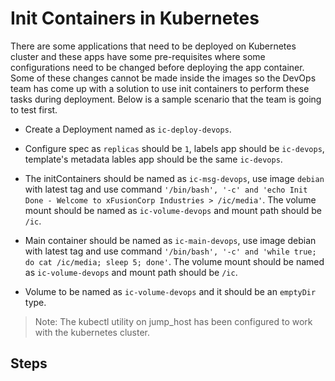 # Init Containers in Kubernetes

There are some applications that need to be deployed on Kubernetes cluster and these apps have some pre-requisites where some configurations need to be changed before deploying the app container. Some of these changes cannot be made inside the images so the DevOps team has come up with a solution to use init containers to perform these tasks during deployment. Below is a sample scenario that the team is going to test first.

- Create a Deployment named as `ic-deploy-devops`.

- Configure spec as `replicas` should be `1`, labels app should be `ic-devops`, template's metadata lables app should be the same `ic-devops`.

- The initContainers should be named as `ic-msg-devops`, use image `debian` with latest tag and use command `'/bin/bash', '-c' and 'echo Init Done - Welcome to xFusionCorp Industries > /ic/media'`. The volume mount should be named as `ic-volume-devops` and mount path should be `/ic`.

- Main container should be named as `ic-main-devops`, use image debian with latest tag and use command `'/bin/bash', '-c' and 'while true; do cat /ic/media; sleep 5; done'`. The volume mount should be named as `ic-volume-devops` and mount path should be `/ic`.

- Volume to be named as `ic-volume-devops` and it should be an `emptyDir` type.

> Note: The kubectl utility on jump_host has been configured to work with the kubernetes cluster.

## Steps


